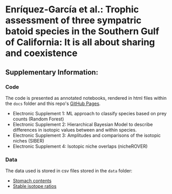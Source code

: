 # Enríquez-García et al.: Trophic assessment of three sympatric batoid species in the Southern Gulf of California: It is all about sharing and coexistence

## Supplementary Information:

### Code

The code is presented as annotated notebooks, rendered in html files within the `docs` folder and this repo's [GitHub Pages](https://arturobell.github.io/01072022/).

- Electronic Supplement 1: ML approach to classify species based on prey counts (Random Forest)
- Electronic Supplement 2: Hierarchical Bayesian Model to describe differences in isotopic values between and within species.
- Electronic Supplement 3: Amplitudes and comparisons of the isotopic niches (SIBER)
- Electronic Supplement 4: Isotopic niche overlaps (nicheROVER)

### Data

The data used is stored in csv files stored in the `data` folder:

- [Stomach contents](https://github.com/ArturoBell/01072022/blob/main/data/stomach_w.csv)
- [Stable isotope ratios](https://github.com/ArturoBell/01072022/blob/main/data/glm.csv)

